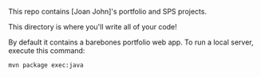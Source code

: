 
This repo contains [Joan John]'s portfolio and SPS projects.

This directory is where you'll write all of your code!

By default it contains a barebones portfolio web app. To run a local server,
execute this command:

```
mvn package exec:java
```
